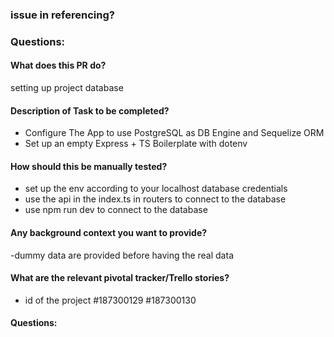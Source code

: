 ### issue in referencing?

### Questions:

#### What does this PR do?

setting up project database

#### Description of Task to be completed?

- Configure The App to use PostgreSQL as DB Engine and Sequelize ORM
- Set up an empty Express + TS Boilerplate with dotenv

#### How should this be manually tested?

- set up the env according to your localhost database credentials
- use the api in the index.ts in routers to connect to the database
- use npm run dev to connect to the database

#### Any background context you want to provide?

-dummy data are provided before having the real data

#### What are the relevant pivotal tracker/Trello stories?

- id of the project
  #187300129
  #187300130

#### Questions:

